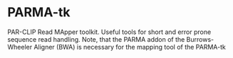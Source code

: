 # PARMA-tk
PAR-CLIP Read MApper toolkit. Useful tools for short and error prone sequence read handling. Note, that the PARMA addon of the Burrows-Wheeler Aligner (BWA) is necessary for the mapping tool of the PARMA-tk
